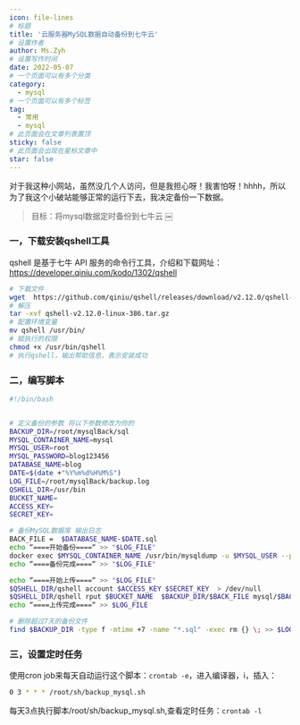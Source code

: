 ```yaml
---
icon: file-lines
# 标题
title: '云服务器MySQL数据自动备份到七牛云'
# 设置作者
author: Ms.Zyh
# 设置写作时间
date: 2022-05-07
# 一个页面可以有多个分类
category:
  - mysql
# 一个页面可以有多个标签
tag:
  - 常用
  - mysql
# 此页面会在文章列表置顶
sticky: false
# 此页面会出现在星标文章中
star: false
---
```



对于我这种小网站，虽然没几个人访问，但是我担心呀！我害怕呀！hhhh，所以为了我这个小破站能够正常的运行下去，我决定备份一下数据。
> 目标：将mysql数据定时备份到七牛云
￼

### 一，下载安装qshell工具
qshell 是基于七牛 API 服务的命令行工具，介绍和下载网址：https://developer.qiniu.com/kodo/1302/qshell
```sh
# 下载文件
wget  https://github.com/qiniu/qshell/releases/download/v2.12.0/qshell-v2.12.0-linux-386.tar.gz
# 解压
tar -xvf qshell-v2.12.0-linux-386.tar.gz
# 配置环境变量
mv qshell /usr/bin/
# 赋执行的权限
chmod +x /usr/bin/qshell
# 执行qshell，输出帮助信息，表示安装成功
```
### 二，编写脚本
```sh
#!/bin/bash


# 定义备份的参数 将以下参数修改为你的
BACKUP_DIR=/root/mysqlBack/sql
MYSQL_CONTAINER_NAME=mysql
MYSQL_USER=root
MYSQL_PASSWORD=blog123456
DATABASE_NAME=blog
DATE=$(date +"%Y%m%d%H%M%S")
LOG_FILE=/root/mysqlBack/backup.log
QSHELL_DIR=/usr/bin
BUCKET_NAME= 
ACCESS_KEY= 
SECRET_KEY=

# 备份MySQL数据库 输出日志
BACK_FILE =  $DATABASE_NAME-$DATE.sql
echo “====开始备份====“ >> "$LOG_FILE"
docker exec $MYSQL_CONTAINER_NAME /usr/bin/mysqldump -u $MYSQL_USER --password=$MYSQL_PASSWORD $DATABASE_NAME > $BACKUP_DIR/$BACK_FILE 2>> $LOG_FILE
echo “====备份完成====“ >> "$LOG_FILE"

echo “====开始上传====“ >> "$LOG_FILE"
$QSHELL_DIR/qshell account $ACCESS_KEY $SECRET_KEY  > /dev/null
$QSHELL_DIR/qshell rput $BUCKET_NAME  $BACKUP_DIR/$BACK_FILE mysql/$BACK_FILE true >> $LOG_FILE 2>&1
echo “====上传完成====“ >> $LOG_FILE

# 删除超过7天的备份文件
find $BACKUP_DIR -type f -mtime +7 -name "*.sql" -exec rm {} \; >> $LOG_FILE 2>&1
```

### 三，设置定时任务

使用cron job来每天自动运行这个脚本：`crontab -e`，进入编译器，i，插入：
```sh
0 3 * * * /root/sh/backup_mysql.sh
```
每天3点执行脚本/root/sh/backup_mysql.sh,查看定时任务：`crontab -l`
